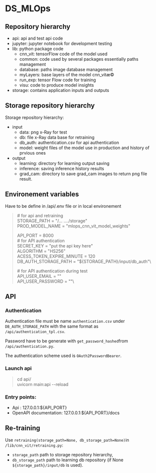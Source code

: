 # DS_MLOps

## Repository hierarchy
* api: api and test api code
* jupyter: jupyter notebook for development testing
* lib: python package code
    * cnn_vit: tensorFlow code of the model used
    * common: code used by several packages essentially paths management
    * database: paths image database management
    * myLayers: base layers of the model cnn_vitæ©
    * run_exp: tensor Flow code for training
    * visu: code to produce model insights
* storage: contains application inputs and outputs 

## Storage repository hierarchy
Storage repository hierarchy:
* input
    * data: png x-Ray for test
    * db: file x-Ray data base for retraining
    * db_auth: authentication.csv for api authentication
    * model: weight files of the model use in production and history of prvious ones
* output
    * learning: directory for learning output saving
    * inference: saving inference history results
    * grad_cam: directory to save grad_cam images to return png file result.


## Environement variables
Have to be define in /api/.env file or in local environement
> 
> \# for api and retraining\
> STORAGE_PATH = "/... ..../storage"\
> PROD_MODEL_NAME = "mlops_cnn_vit_model_weights"
>
> API_PORT = 8000\
> \# for API authentication\
> SECRET_KEY = "put the api key here"\
> ALGORITHM = "HS256"\
> ACESS_TOKEN_EXPIRE_MINUTE = 120\
> DB_AUTH_STORAGE_PATH = "${STORAGE_PATH}/input/db_auth"\
>
> \# for API authentication during test\
> API_USER_EMAIL = ""\
> API_USER_PASSWORD = ""\
>

## API

### Authentication
Authentication file must be name `authentication.csv` under `DB_AUTH_STORAGE_PATH` with the same format as `/api/authentication_tpl.csv`.

Password have to be generate with `get_password_hashed`from `/api/authentication.py`.

The authentication scheme used is `OAuth2PasswordBearer`.

### Launch api
>
> cd api/\
> uvicorn main:api --reload
>

### Entry points:
* Api : 127.0.0.1:${API_PORT}
* OpenAPI documentation: 127.0.0.1:${API_PORT}/docs

## Re-training
Use `retraining(storage_path=None, db_storage_path=None)`in `/lib/cnn_vit/retraining.py`:
* `storage_path` path to storage repository hierarchy,
* `db_storage_path` path to learning db repository (if None `${storage_path}/input/db` is used).


